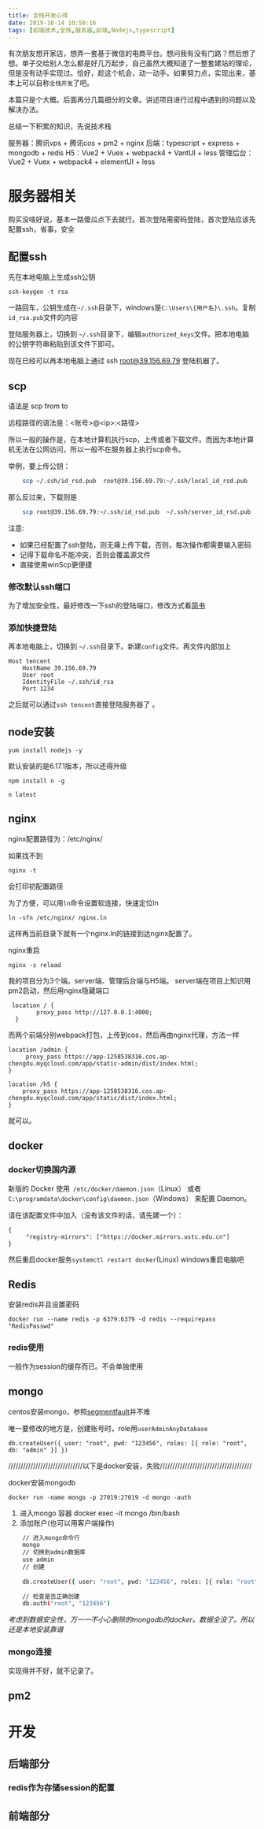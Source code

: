 ```yaml
---
title: 全栈开发心得
date: 2019-10-14 10:50:16
tags: [前端技术,全栈,服务器,前端,Nodejs,typescript]
---
```


有次朋友想开家店，想弄一套基于微信的电商平台。想问我有没有门路？然后想了想。单子交给别人怎么都是好几万起步，自己虽然大概知道了一整套建站的理论，但是没有动手实现过。恰好，趁这个机会，动一动手。如果努力点，实现出来，基本上可以自称`全栈开发`了吧。

本篇只是个大概。后面再分几篇细分的文章。讲述项目进行过程中遇到的问题以及解决办法。

总结一下积累的知识，先说技术栈

服务器：腾讯vps + 腾讯cos + pm2 + nginx
后端：typescript + express + mongodb + redis
H5：Vue2 + Vuex + webpack4 + VantUI + less
管理后台：Vue2 + Vuex + webpack4 + elementUI + less


# 服务器相关

购买没啥好说，基本一路傻瓜点下去就行。首次登陆需密码登陆，首次登陆应该先配置ssh，省事，安全

## 配置ssh

先在本地电脑上生成ssh公钥

	ssh-keygen -t rsa

一路回车，公钥生成在`~/.ssh`目录下，windows是`C:\Users\{用户名}\.ssh`。复制`id_rsa.pub`文件的内容

登陆服务器上，切换到 `~/.ssh`目录下，编辑`authorized_keys`文件。把本地电脑的公钥字符串粘贴到该文件下即可。

现在已经可以再本地电脑上通过 ssh root@39.156.69.79 登陆机器了。

## scp

语法是 scp from to

远程路径的语法是：\<账号>@\<ip\>:\<路径\>

所以一般的操作是，在本地计算机执行scp，上传或者下载文件。而因为本地计算机无法在公网访问，所以一般不在服务器上执行scp命令。

举例，要上传公钥：

```bash
	scp ~/.ssh/id_rsd.pub  root@39.156.69.79:~/.ssh/local_id_rsd.pub
```

那么反过来，下载则是

```bash
	scp root@39.156.69.79:~/.ssh/id_rsd.pub  ~/.ssh/server_id_rsd.pub
```
注意:
* 如果已经配置了ssh登陆，则无痛上传下载，否则，每次操作都需要输入密码
* 记得下载命名不能冲突，否则会覆盖源文件
* 直接使用winScp更便捷

### 修改默认ssh端口

为了增加安全性，最好修改一下ssh的登陆端口，修改方式看[简书](https://www.jianshu.com/p/c18d5347c9b6)

### 添加快捷登陆

再本地电脑上，切换到 `~/.ssh`目录下。新建`config`文件。再文件内部加上

	Host tencent
		HostName 39.156.69.79
		User root
		IdentityFile ~/.ssh/id_rsa
		Port 1234

之后就可以通过`ssh tencent`直接登陆服务器了 。

## node安装

	yum install nodejs -y
	
默认安装的是6.17.1版本，所以还得升级

	npm install n -g
	
	n latest
	
## nginx

nginx配置路径为：/etc/nginx/

如果找不到

	nginx -t
	
会打印初配置路径

为了方便，可以用`ln`命令设置软连接，快速定位ln

	ln -sfn /etc/nginx/ nginx.ln
	
这样再当前目录下就有一个nginx.ln的链接到达nginx配置了。

nginx重启

	nginx -s reload
	
我的项目分为3个端。server端、管理后台端与H5端。
server端在项目上知识用pm2启动，然后用nginx隐藏端口

	 location / {
            proxy_pass http://127.0.0.1:4000;
      }

而两个前端分别webpack打包，上传到cos，然后再由nginx代理，方法一样

	location /admin {
		 proxy_pass https://app-1258538316.cos.ap-chengdu.myqcloud.com/app/static-admin/dist/index.html;
	}

	location /h5 {
		proxy_pass https://app-1258538316.cos.ap-chengdu.myqcloud.com/app/static/dist/index.html;
	}

就可以。

## docker

### docker切换国内源

新版的 Docker 使用` /etc/docker/daemon.json`（Linux） 或者 `C:\programdata\docker\config\daemon.json`（Windows） 来配置 Daemon。

请在该配置文件中加入（没有该文件的话，请先建一个）：

	{
 		 "registry-mirrors": ["https://docker.mirrors.ustc.edu.cn"]
	}

然后重启docker服务`systemctl restart docker`(Linux) windows重启电脑吧


## Redis

安装redis并且设置密码

	docker run --name redis -p 6379:6379 -d redis --requirepass "RedisPasswd"
	
### redis使用

一般作为session的缓存而已。不会单独使用

## mongo

centos安装mongo，参照[segmentfault](https://segmentfault.com/a/1190000016877915)并不难

唯一要修改的地方是，创建账号时，role用`userAdminAnyDatabase`

	db.createUser({ user: "root", pwd: "123456", roles: [{ role: "root", db: "admin" }] })

//////////////////////////////以下是docker安装，失败/////////////////////////////////////


docker安装mongodb

	docker run -name mongo -p 27019:27019 -d mongo -auth

1. 进入mongo 容器
	docker exec -it mongo /bin/bash
2. 添加账户(也可以用客户端操作)

```bash
	// 进入mongo命令行
	mongo
	// 切换到admin数据库
	use admin
	// 创建
	
	db.createUser({ user: "root", pwd: "123456", roles: [{ role: "root", db: "admin" }] })
	
	// 检查是否正确创建
	db.auth("root", "123456")
```	
*考虑到数据安全性，万一一不小心删除的mongodb的docker。数据全没了。所以还是本地安装靠谱*


### mongo连接

实现得并不好，就不记录了。

## pm2



# 开发

## 后端部分
### redis作为存储session的配置

## 前端部分